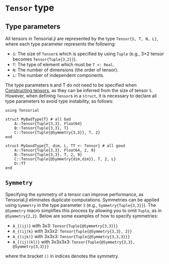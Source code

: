 # `Tensor` type

## Type parameters

All tensors in Tensorial.jl are represented by the type `Tensor{S, T, N, L}`, where each type parameter represents the following:

- `S`: The size of `Tensor`s which is specified by using `Tuple` (e.g., 3×2 tensor becomes `Tensor{Tuple{3,2}}`).
- `T`: The type of element which must be `T <: Real`.
- `N`: The number of dimensions (the order of tensor).
- `L`: The number of independent components.

The type parameters `N` and T do not need to be specified when [Constructing tensors](@ref), as they can be inferred from the size of tensor `S`.
However, when defining `Tensor`s in a `struct`, it is necessary to declare all type parameters to avoid type instability, as follows:

```@setup tensors-in-struct
using Tensorial
```

```@example tensors-in-struct
struct MyBadType{T} # all bad
    A::Tensor{Tuple{3,3}, Float64}
    B::Tensor{Tuple{3,3}, T}
    C::Tensor{Tuple{@Symmetry{3,3}}, T, 2}
end

struct MyGoodType{T, dim, L, TT <: Tensor} # all good
    A::Tensor{Tuple{3,3}, Float64, 2, 9}
    B::Tensor{Tuple{3,3}, T, 2, 9}
    C::Tensor{Tuple{@Symmetry{dim,dim}}, T, 2, L}
    D::TT
end
```

## `Symmetry`

Specifying the symmetry of a tensor can improve performance, as Tensorial.jl eliminates duplicate computations. Symmetries can be applied using `Symmetry` in the type parameter `S` (e.g., `Symmetry{Tuple{3,3}}`). The `@Symmetry` macro simplifies this process by allowing you to omit `Tuple`, as in `@Symmetry{2,2}`. Below are some examples of how to specify symmetries:

* ``A_{(ij)}`` with 3x3: `Tensor{Tuple{@Symmetry{3,3}}}`
* ``A_{(ij)k}`` with 3x3x2: `Tensor{Tuple{@Symmetry{3,3}, 2}}`
* ``A_{(ijk)}`` with 3x3x3: `Tensor{Tuple{@Symmetry{3,3,3}}}`
* ``A_{(ij)(kl)}`` with 3x3x3x3: `Tensor{Tuple{@Symmetry{3,3}, @Symmetry{3,3}}}`

where the bracket ``()`` in indices denotes the symmetry.
